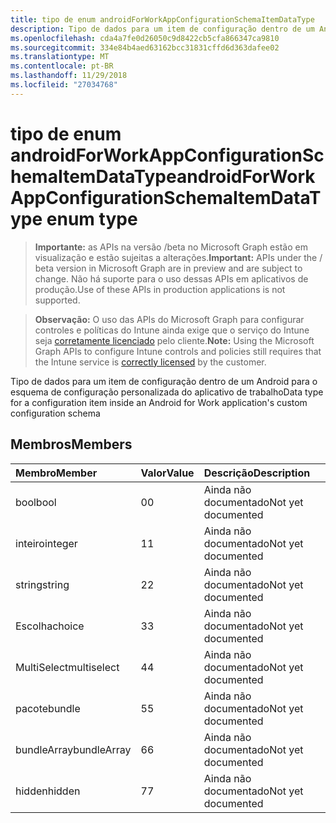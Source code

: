 ```yaml
---
title: tipo de enum androidForWorkAppConfigurationSchemaItemDataType
description: Tipo de dados para um item de configuração dentro de um Android para o esquema de configuração personalizada do aplicativo de trabalho
ms.openlocfilehash: cda4a7fe0d26050c9d8422cb5cfa866347ca9810
ms.sourcegitcommit: 334e84b4aed63162bcc31831cffd6d363dafee02
ms.translationtype: MT
ms.contentlocale: pt-BR
ms.lasthandoff: 11/29/2018
ms.locfileid: "27034768"
---
```

# <a name="androidforworkappconfigurationschemaitemdatatype-enum-type"></a><span data-ttu-id="0d93c-103">tipo de enum androidForWorkAppConfigurationSchemaItemDataType</span><span class="sxs-lookup"><span data-stu-id="0d93c-103">androidForWorkAppConfigurationSchemaItemDataType enum type</span></span>

> <span data-ttu-id="0d93c-104">**Importante:** as APIs na versão /beta no Microsoft Graph estão em visualização e estão sujeitas a alterações.</span><span class="sxs-lookup"><span data-stu-id="0d93c-104">**Important:** APIs under the / beta version in Microsoft Graph are in preview and are subject to change.</span></span> <span data-ttu-id="0d93c-105">Não há suporte para o uso dessas APIs em aplicativos de produção.</span><span class="sxs-lookup"><span data-stu-id="0d93c-105">Use of these APIs in production applications is not supported.</span></span>

> <span data-ttu-id="0d93c-106">**Observação:** O uso das APIs do Microsoft Graph para configurar controles e políticas do Intune ainda exige que o serviço do Intune seja [corretamente licenciado](https://go.microsoft.com/fwlink/?linkid=839381) pelo cliente.</span><span class="sxs-lookup"><span data-stu-id="0d93c-106">**Note:** Using the Microsoft Graph APIs to configure Intune controls and policies still requires that the Intune service is [correctly licensed](https://go.microsoft.com/fwlink/?linkid=839381) by the customer.</span></span>

<span data-ttu-id="0d93c-107">Tipo de dados para um item de configuração dentro de um Android para o esquema de configuração personalizada do aplicativo de trabalho</span><span class="sxs-lookup"><span data-stu-id="0d93c-107">Data type for a configuration item inside an Android for Work application's custom configuration schema</span></span>
## <a name="members"></a><span data-ttu-id="0d93c-108">Membros</span><span class="sxs-lookup"><span data-stu-id="0d93c-108">Members</span></span>
|<span data-ttu-id="0d93c-109">Membro</span><span class="sxs-lookup"><span data-stu-id="0d93c-109">Member</span></span>|<span data-ttu-id="0d93c-110">Valor</span><span class="sxs-lookup"><span data-stu-id="0d93c-110">Value</span></span>|<span data-ttu-id="0d93c-111">Descrição</span><span class="sxs-lookup"><span data-stu-id="0d93c-111">Description</span></span>|
|:---|:---|:---|
|<span data-ttu-id="0d93c-112">bool</span><span class="sxs-lookup"><span data-stu-id="0d93c-112">bool</span></span>|<span data-ttu-id="0d93c-113">0</span><span class="sxs-lookup"><span data-stu-id="0d93c-113">0</span></span>|<span data-ttu-id="0d93c-114">Ainda não documentado</span><span class="sxs-lookup"><span data-stu-id="0d93c-114">Not yet documented</span></span>|
|<span data-ttu-id="0d93c-115">inteiro</span><span class="sxs-lookup"><span data-stu-id="0d93c-115">integer</span></span>|<span data-ttu-id="0d93c-116">1</span><span class="sxs-lookup"><span data-stu-id="0d93c-116">1</span></span>|<span data-ttu-id="0d93c-117">Ainda não documentado</span><span class="sxs-lookup"><span data-stu-id="0d93c-117">Not yet documented</span></span>|
|<span data-ttu-id="0d93c-118">string</span><span class="sxs-lookup"><span data-stu-id="0d93c-118">string</span></span>|<span data-ttu-id="0d93c-119">2</span><span class="sxs-lookup"><span data-stu-id="0d93c-119">2</span></span>|<span data-ttu-id="0d93c-120">Ainda não documentado</span><span class="sxs-lookup"><span data-stu-id="0d93c-120">Not yet documented</span></span>|
|<span data-ttu-id="0d93c-121">Escolha</span><span class="sxs-lookup"><span data-stu-id="0d93c-121">choice</span></span>|<span data-ttu-id="0d93c-122">3</span><span class="sxs-lookup"><span data-stu-id="0d93c-122">3</span></span>|<span data-ttu-id="0d93c-123">Ainda não documentado</span><span class="sxs-lookup"><span data-stu-id="0d93c-123">Not yet documented</span></span>|
|<span data-ttu-id="0d93c-124">MultiSelect</span><span class="sxs-lookup"><span data-stu-id="0d93c-124">multiselect</span></span>|<span data-ttu-id="0d93c-125">4</span><span class="sxs-lookup"><span data-stu-id="0d93c-125">4</span></span>|<span data-ttu-id="0d93c-126">Ainda não documentado</span><span class="sxs-lookup"><span data-stu-id="0d93c-126">Not yet documented</span></span>|
|<span data-ttu-id="0d93c-127">pacote</span><span class="sxs-lookup"><span data-stu-id="0d93c-127">bundle</span></span>|<span data-ttu-id="0d93c-128">5</span><span class="sxs-lookup"><span data-stu-id="0d93c-128">5</span></span>|<span data-ttu-id="0d93c-129">Ainda não documentado</span><span class="sxs-lookup"><span data-stu-id="0d93c-129">Not yet documented</span></span>|
|<span data-ttu-id="0d93c-130">bundleArray</span><span class="sxs-lookup"><span data-stu-id="0d93c-130">bundleArray</span></span>|<span data-ttu-id="0d93c-131">6</span><span class="sxs-lookup"><span data-stu-id="0d93c-131">6</span></span>|<span data-ttu-id="0d93c-132">Ainda não documentado</span><span class="sxs-lookup"><span data-stu-id="0d93c-132">Not yet documented</span></span>|
|<span data-ttu-id="0d93c-133">hidden</span><span class="sxs-lookup"><span data-stu-id="0d93c-133">hidden</span></span>|<span data-ttu-id="0d93c-134">7</span><span class="sxs-lookup"><span data-stu-id="0d93c-134">7</span></span>|<span data-ttu-id="0d93c-135">Ainda não documentado</span><span class="sxs-lookup"><span data-stu-id="0d93c-135">Not yet documented</span></span>|





